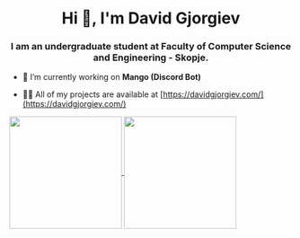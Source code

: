 <h1 align="center">Hi 👋, I'm David Gjorgiev</h1>
<h3 align="center">I am an undergraduate student at Faculty of Computer Science and Engineering - Skopje.</h3>

- 🔭 I’m currently working on **Mango (Discord Bot)**

- 👨‍💻 All of my projects are available at [https://davidgjorgiev.com/](https://davidgjorgiev.com/)

<a href="https://github.com/anuraghazra/github-readme-stats">
  <img height=200 align="center" src="https://github-readme-stats.vercel.app/api?username=DavidGjorgiev314&theme=github_dark&show_icons=true&rank_icon=github&include_all_commits=true" />
</a>
<a href="https://github.com/anuraghazra/convoychat">
  <img height=200 align="center" src="https://github-readme-stats.vercel.app/api/top-langs/?username=DavidGjorgiev314&theme=github_dark&langs_count=4&card_width=200" />
</a>
